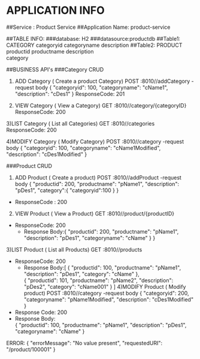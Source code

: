 # APPLICATION INFO
##Service : Product Service
##Application Name: product-service

##TABLE INFO:
###database: H2
###datasource:productdb
##Table1: CATEGORY
        categoryid <int>
        categoryname <string>
        description<string>
##Table2: PRODUCT
        productid <int>
        productname <string>
        description<string>   
        category<CATEGORY>

##BUSINESS API's
###Category CRUD
1) ADD Category ( Create a product Category)
POST 	<Hostname>:8010//addCategory
    -request body 	{
		"categoryid": 100,
		"categoryname": "cName1",
		"description": "cDes1"
	}
ResponseCode: 201
	
2) VIEW Category ( View a Category)
GET 	<Hostname>:8010//category/{categoryID}
ResponseCode: 200

3)LIST Category ( List all Categories)
GET 	<Hostname>:8010//categories
ResponseCode: 200

4)MODIFY Category ( Modify Category)
POST 	<Hostname>:8010//category
    -request body 	{
		"categoryid": 100,
		"categoryname": "cName1Modified",
		"description": "cDes1Modified"
	}

###Product CRUD	
1) ADD Product ( Create a product)
POST 	<Hostname>:8010//addProduct
    -request body 	{
		"productid": 200,
		"productname": "pName1",
		"description": "pDes1",
		"category":{
		    "categoryid":100
		}
	}
- ResponseCode : 200
	
2) VIEW Product ( View a Product)
GET 	<Hostname>:8010//product/{productID}
- ResponseCode: 200
    - Response Body:{
		"productid": 200,
		"productname": "pName1",
		"description": "pDes1",
		"categoryname": "cName"
		}
	}
    
3)LIST Product ( List all Products)
GET 	<Hostname>:8010//products
- ResponseCode: 200
    - Response Body:[
    {
		"productid": 100,
		"productname": "pName1",
		"description": "pDes1",
		"category": "cName"
	},   
	{
		"productid": 101,
		"productname": "pName2",
		"description": "pDes2",
		"category": "cName001"
	}
    ]
4)MODIFY Product ( Modify product)
POST 	<Hostname>:8010//category
    -request body 	{
		"categoryid": 200,
		"categoryname": "pName1Modified",
		"description": "cDes1Modified"
	}
- Response Code: 200
- Response Body:  
        {
		"productid": 100,
		"productname": "pName1",
		"description": "pDes1",
		"categoryname": "cName"
		}
	
ERROR:
{
    "errorMessage": "No value present",
    "requestedURI": "/product/100001"
}
